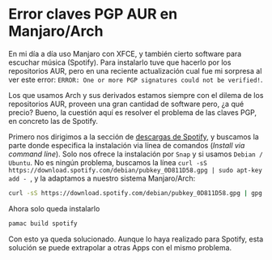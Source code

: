 # Error claves PGP AUR en Manjaro/Arch



En mi día a día uso Manjaro con XFCE, y también cierto software para escuchar
música (Spotify). Para instalarlo tuve que hacerlo por los repositorios AUR,
pero en una reciente actualización cual fue mi sorpresa al ver este error:
`ERROR: One or more PGP signatures could not be verified!`.

Los que usamos Arch y sus derivados estamos siempre con el dilema de los
repositorios AUR, proveen una gran cantidad de software pero, ¿a qué precio?
Bueno, la cuestión aquí es resolver el problema de las claves PGP, en concreto
las de Spotify.

Primero nos dirigimos a la sección de [descargas de Spotify](https://www.spotify.com/mx/download/linux/), y buscamos la parte donde especifica la instalación via línea de comandos (*Install via command line*). Solo nos ofrece la instalación por `Snap` y si usamos `Debian / Ubuntu`. No es ningún problema, buscamos la línea `curl -sS https://download.spotify.com/debian/pubkey_0D811D58.gpg | sudo apt-key add - `, y la adaptamos a nuestro sistema Manjaro/Arch:
```bash
curl -sS https://download.spotify.com/debian/pubkey_0D811D58.gpg | gpg --import -
```

Ahora solo queda instalarlo
```bash
pamac build spotify
```

Con esto ya queda solucionado. Aunque lo haya realizado para Spotify, esta
solución se puede extrapolar a otras Apps con el mismo problema.

